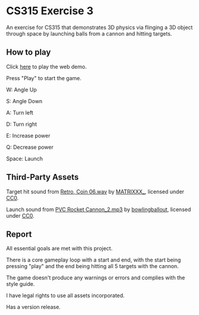 # CS315 Exercise 3

An exercise for CS315 that demonstrates 3D physics via flinging a 3D object through space by launching balls from a cannon and hitting targets.

## How to play

Click [here](https://bsu-cs315.github.io/e3-robinson/) to play the web demo.

Press "Play" to start the game.

W: Angle Up

S: Angle Down

A: Turn left

D: Turn right

E: Increase power

Q: Decrease power

Space: Launch

## Third-Party Assets

Target hit sound from [Retro, Coin 06.wav](https://freesound.org/people/MATRIXXX_/sounds/515736/) by [MATRIXXX_](https://freesound.org/people/MATRIXXX_/), licensed under [CC0](https://creativecommons.org/publicdomain/zero/1.0/).

Launch sound from [PVC Rocket Cannon_2.mp3](https://freesound.org/people/bowlingballout/sounds/151714/) by [bowlingballout](https://freesound.org/people/bowlingballout/), licensed under [CC0](https://creativecommons.org/publicdomain/zero/1.0/).

## Report

All essential goals are met with this project.

There is a core gameplay loop with a start and end, with the start being pressing "play" and the end being hitting all 5 targets with the cannon.

The game doesn't produce any warnings or errors and complies with the style guide.

I have legal rights to use all assets incorporated.

Has a version release.